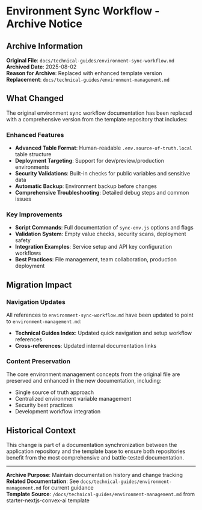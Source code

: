 # Environment Sync Workflow - Archive Notice

## Archive Information

**Original File**: `docs/technical-guides/environment-sync-workflow.md`  
**Archived Date**: 2025-08-02  
**Reason for Archive**: Replaced with enhanced template version  
**Replacement**: `docs/technical-guides/environment-management.md`  

## What Changed

The original environment sync workflow documentation has been replaced with a comprehensive version from the template repository that includes:

### Enhanced Features
- **Advanced Table Format**: Human-readable `.env.source-of-truth.local` table structure
- **Deployment Targeting**: Support for dev/preview/production environments  
- **Security Validations**: Built-in checks for public variables and sensitive data
- **Automatic Backup**: Environment backup before changes
- **Comprehensive Troubleshooting**: Detailed debug steps and common issues

### Key Improvements
- **Script Commands**: Full documentation of `sync-env.js` options and flags
- **Validation System**: Empty value checks, security scans, deployment safety
- **Integration Examples**: Service setup and API key configuration workflows
- **Best Practices**: File management, team collaboration, production deployment

## Migration Impact

### Navigation Updates
All references to `environment-sync-workflow.md` have been updated to point to `environment-management.md`:

- **Technical Guides Index**: Updated quick navigation and setup workflow references
- **Cross-references**: Updated internal documentation links

### Content Preservation
The core environment management concepts from the original file are preserved and enhanced in the new documentation, including:

- Single source of truth approach
- Centralized environment variable management
- Security best practices
- Development workflow integration

## Historical Context

This change is part of a documentation synchronization between the application repository and the template base to ensure both repositories benefit from the most comprehensive and battle-tested documentation.

---

**Archive Purpose**: Maintain documentation history and change tracking  
**Related Documentation**: See `docs/technical-guides/environment-management.md` for current guidance  
**Template Source**: `/docs/technical-guides/environment-management.md` from starter-nextjs-convex-ai template